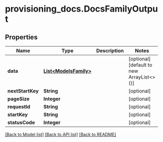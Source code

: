 # provisioning_docs.DocsFamilyOutput

## Properties
Name | Type | Description | Notes
------------ | ------------- | ------------- | -------------
**data** | [**List&lt;ModelsFamily&gt;**](ModelsFamily.md) |  | [optional] [default to new ArrayList<>()]
**nextStartKey** | **String** |  | [optional] 
**pageSize** | **Integer** |  | [optional] 
**requestId** | **String** |  | [optional] 
**startKey** | **String** |  | [optional] 
**statusCode** | **Integer** |  | [optional] 

[[Back to Model list]](../README.md#documentation-for-models) [[Back to API list]](../README.md#documentation-for-api-endpoints) [[Back to README]](../README.md)


